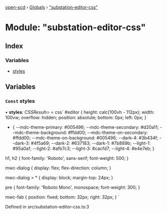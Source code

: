 [open-scd](../README.md) › [Globals](../globals.md) › ["substation-editor-css"](_substation_editor_css_.md)

# Module: "substation-editor-css"

## Index

### Variables

* [styles](_substation_editor_css_.md#const-styles)

## Variables

### `Const` styles

• **styles**: *CSSResult‹›* = css`
  #editor {
    height: calc(100vh - 112px);
    width: 100vw;
    overflow: hidden;
    position: absolute;
    bottom: 0px;
    left: 0px;
  }

  * {
    --mdc-theme-primary: #005496;
    --mdc-theme-secondary: #d20a11;
    --mdc-theme-background: #ffdd00;
    --mdc-theme-on-secondary: #ffdd00;
    --mdc-theme-on-background: #005496;
    --dark-4: #3b434f;
    --dark-3: #4f5a69;
    --dark-2: #637183;
    --dark-1: #7b889b;
    --light-1: #95a0af;
    --light-2: #afb7c3;
    --light-3: #cacfd7;
    --light-4: #e4e7eb;
  }

  h1,
  h2 {
    font-family: 'Roboto', sans-serif;
    font-weight: 500;
  }

  mwc-dialog {
    display: flex;
    flex-direction: column;
  }

  mwc-dialog > * {
    display: block;
    margin-top: 24px;
  }

  pre {
    font-family: 'Roboto Mono', monospace;
    font-weight: 300;
  }

  mwc-fab {
    position: fixed;
    bottom: 32px;
    right: 32px;
  }
`

Defined in src/substation-editor-css.ts:3
